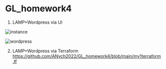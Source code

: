 # GL_homework4

1. LAMP+Wordpress via UI

![instance](https://user-images.githubusercontent.com/105345932/208755785-2ed5a36c-f960-4b54-afcf-9e6696c9bc5a.png)


![wordpress](https://user-images.githubusercontent.com/105345932/208755878-c111c985-6beb-428a-9976-f968fcd3a216.png)

2. LAMP+Wordpress via Terraform
https://github.com/ANych2022/GL_homework4/blob/main/my1terraform.tf

